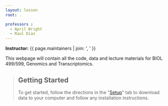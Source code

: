 ```yaml
---
layout: lesson
root: .

professors :
  - April Wright
  - Raul Diaz
---
```


**Instructor:** {{ page.maintainers | join: ', ' }}

This webpage will contain all the code, data and lecture materials for BIOL 499/599, Genomics and Transcriptomics.


> ## Getting Started
>
> To get started, follow the directions in the "[Setup](setup/)" tab to 
> download data to your computer and follow any installation instructions.
>
